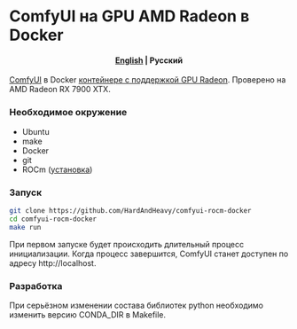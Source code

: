 # ComfyUI на GPU AMD Radeon в Docker

<h4 align="center">
    <p>
        <a href="https://github.com/HardAndHeavy/comfyui-rocm-docker">English</a> |
        <b>Русский</b>
    </p>
</h4>

[ComfyUI](https://github.com/comfyanonymous/ComfyUI) в Docker [контейнере с поддержкой GPU Radeon](https://hub.docker.com/repository/docker/hardandheavy/comfyui-rocm/general). Проверено на AMD Radeon RX 7900 XTX.

### Необходимое окружение
- Ubuntu
- make
- Docker
- git
- ROCm ([установка](https://github.com/HardAndHeavy/transformers-rocm-docker?tab=readme-ov-file#install-rocm))

### Запуск
```bash
git clone https://github.com/HardAndHeavy/comfyui-rocm-docker
cd comfyui-rocm-docker
make run
```

При первом запуске будет происходить длительный процесс инициализации. Когда процесс завершится, ComfyUI станет доступен по адресу http://localhost.

### Разработка
При серьёзном изменении состава библиотек python необходимо изменить версию CONDA_DIR в Makefile.
